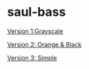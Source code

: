 # saul-bass

[Version 1:Grayscale](https://ciaraffraser.github.io/saul-bass/saul-bass-essay.html)

[Version 2: Orange & Black](https://ciaraffraser.github.io/saul-bass/saul-bass-essay-2.html)

[Version 3: Simple](https://ciaraffraser.github.io/saul-bass/saul-bass-essay-3.html)
